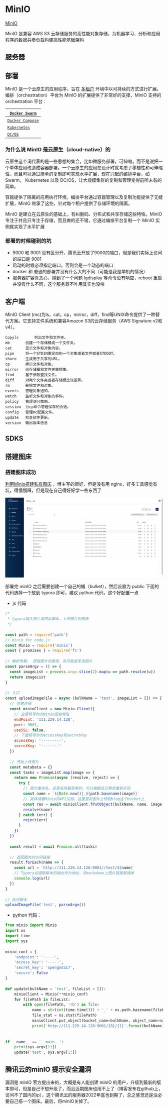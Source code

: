 # MinIO

[MinIO](http://docs.minio.org.cn/docs/)

MinIO 是兼容 AWS S3 云存储服务的高性能对象存储，为机器学习、分析和应用程序的数据共奏负载构建高性能基础架构

## 服务器



## 部署

MinIO 是一个云原生的应用程序，旨在 [多租户](https://www.redhat.com/zh/topics/cloud-computing/what-is-multitenancy) 环境中以可持续的方式进行扩展。编排（orchestration）平台为 MinIO 的扩展提供了非常好的支撑，MinIO 支持的 orchestration 平台：

| [`Docker Swarm`](http://docs.minio.org.cn/docs/master/deploy-minio-on-docker-swarm) |
| ------------------------------------------------------------ |
| [`Docker Compose`](http://docs.minio.org.cn/docs/master/deploy-minio-on-docker-compose) |
| [`Kubernetes`](http://docs.minio.org.cn/docs/master/deploy-minio-on-kubernetes) |
| [`DC/OS`](http://docs.minio.org.cn/docs/master/deploy-minio-on-dc-os) |

###  为什么说 MinIO 是云原生（cloud-native）的

云原生这个词代表的是一些思想的集合，比如微服务部署，可伸缩，而不是说把一个单体应用改造成容器部署。一个云原生的应用在设计时就考虑了移植性和可伸缩性，而且可以通过简单的复制即可实现水平扩展，现在兴起的编排平台，如 Swarm， Kubernetes 以及 DC/OS，让大规模集群的复制和管理变得前所未有的简单。

容器提供了隔离的应用执行环境，编排平台通过容器管理以及复制功能提供了无缝扩展，MinIO 继承了这些，针对每个租户提供了存储环境的隔离。

MinIO 是建立在云原生的基础上，有纠删码、分布式和共享存储这些特性。MinIO专注于并且只专注于存储，而且做的还不错，它通过编排平台复制一个 MinIO 实例就实现了水平扩展

### 部署的时候碰到的坑

- 9000 和 9001 没有区分开，腾讯云开放了9000的端口，但是我们实际上访问的端口是 9001
- 启动的时候必须指定端口，否则会是一个动态的端口
- docker 和 普通的部署并没有什么大的不同（可能是我是单机的情况）
- 服务器扩容真恶心，碰到了一个问题 lgdisplay 等命令没有响应，reboot 重启并没有什么不同，这个服务器不咋用其实也没啥

## 客户端

MinIO Client (mc)为ls，cat，cp，mirror，diff，find等UNIX命令提供了一种替代方案。它支持文件系统和兼容Amazon S3的云存储服务（AWS Signature v2和v4）。

```
Copyls       列出文件和文件夹。
mb       创建一个存储桶或一个文件夹。
cat      显示文件和对象内容。
pipe     将一个STDIN重定向到一个对象或者文件或者STDOUT。
share    生成用于共享的URL。
cp       拷贝文件和对象。
mirror   给存储桶和文件夹做镜像。
find     基于参数查找文件。
diff     对两个文件夹或者存储桶比较差异。
rm       删除文件和对象。
events   管理对象通知。
watch    监听文件和对象的事件。
policy   管理访问策略。
session  为cp命令管理保存的会话。
config   管理mc配置文件。
update   检查软件更新。
version  输出版本信息
```



## SDKS



## 搭建图床

### 搭建图床成功

[利用Minio搭建私有图床](https://www.naeco.top/2020/08/11/private-oss-for-image/) ，博主写的很好，但是没有用 nginx，好多工具感觉有坑，得慢慢踩，但是现在自己得好好学一些东西了

![image-20220106152719731](../image/image-20220106152719731.png)

部署完 minIO 之后需要创建一个自己的桶（bulket），然后设置为 public 下面的代码选择一个放到 typora 即可，建议 python 代码，这个好配置一点

- js 代码

```js
/* 
 * typora插入图片调用此脚本，上传图片到图床
 */

const path = require('path')
// minio for node.js
const Minio = require('minio') 
const { promises } = require('fs')

// 解析参数， 获取图片的路径，有可能是多张图片
const parseArgv = () => {
  const imageList = process.argv.slice(2).map(u => path.resolve(u))
  return imageList
}

// 入口
const uploadImageFile = async (bulkName = 'test', imageList = []) => {
  // 创建连接
  const minioClient = new Minio.Client({
    // 这里填写你的minio后台域名
    endPoint: '111.229.14.128',
    port: 9001,
    useSSL: false,
    // 下面填写你的accessKey和secretKey
    accessKey: '·········',
    secretKey: '········'
  })

  // 开始上传图片
  const metaData = {}
  const tasks = imageList.map(image => {
    return new Promise(async (resolve, reject) => {
      try {
        // 图片重命名，这里采用最简单的，可以根据自己需求重新实现
        const name = `${Date.now()}_${path.basename(image)}`
        // 具体请看Minio的API文档，这里是将图片上传到blog这个bucket上
        const res = await minioClient.fPutObject(bulkName, name, image, metaData)
        resolve(name)
      } catch (err) {
        reject(err)
      }
    })
  })

  const result = await Promise.all(tasks)
  
  // 返回图片的访问链接
  result.forEach(name => {
    const url = `http://111.229.14.128:9001//test/${name}`
    // Typora会提取脚本的输出作为地址，将markdown上图片链接替换掉
    console.log(url)
  })
}

// 执行脚本
uploadImageFile('test', parseArgv())
```

- python 代码：

```python
from minio import Minio
import os
import time
import sys

minio_conf = {
    'endpoint': '·····',
    'access_key': '·····', 
    'secret_key': 'opengms517', 
    'secure': False
}

def update(bulkName = 'test', fileList = []):
    minioClient = Minio(**minio_conf)
    for filePath in fileList:
        with open(filePath, 'rb') as file:
            name = str(int(time.time())) + '_' + os.path.basename(filePath)
            file_stat = os.stat(filePath)
            minioClient.put_object(bucket_name=bulkName, object_name=name, data=file, length=file_stat.st_size)
            print('http://111.229.14.128:9001/{0}/{1}'.format(bulkName, name))        


if __name__ == '__main__':
    print(sys.argv[1:])
    update('test', sys.argv[1:])
```



## 腾讯云的minIO 提示安全漏洞

漏洞是 minIO 官方提出来的，大概是有人能创建 minIO 的用户，升级到最新的版本即可，但是自己不想升级了，而且近期图床也用不上了（博客发布在github上，访问不了国内的ip），这个腾讯云的服务器2022年底也到期了，总之感觉还是没必要自己搭一个图床。最后，将minIO关掉了。
